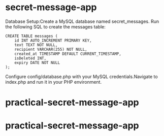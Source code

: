 # secret-message-app

Database Setup:Create a MySQL database named secret_messages.
Run the following SQL to create the messages table:

```
CREATE TABLE messages (
    id INT AUTO_INCREMENT PRIMARY KEY,
    text TEXT NOT NULL,
    recipient VARCHAR(255) NOT NULL,
    created_at TIMESTAMP DEFAULT CURRENT_TIMESTAMP,
    isDeleted INT,
    expiry DATE NOT NULL
);
```

Configure config/database.php with your MySQL credentials.Navigate to index.php and run it in your PHP environment.


# practical-secret-message-app
# practical-secret-message-app
